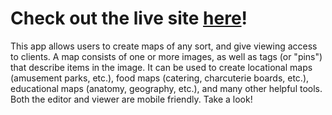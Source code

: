# Check out the live site [here](https://horganb.github.io/map-creator/)!

This app allows users to create maps of any sort, and give viewing access to clients. A map consists of one or more images, as well as tags (or "pins") that describe items in the image. It can be used to create locational maps (amusement parks, etc.), food maps (catering, charcuterie boards, etc.), educational maps (anatomy, geography, etc.), and many other helpful tools. Both the editor and viewer are mobile friendly. Take a look!

